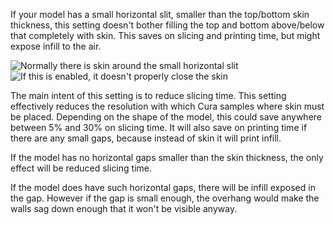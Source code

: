If your model has a small horizontal slit, smaller than the top/bottom skin thickness, this setting doesn't bother filling the top and bottom above/below that completely with skin. This saves on slicing and printing time, but might expose infill to the air.

![Normally there is skin around the small horizontal slit](skin_no_small_gaps_heuristic_disabled.png)
![If this is enabled, it doesn't properly close the skin](skin_no_small_gaps_heuristic_enabled.png)

The main intent of this setting is to reduce slicing time. This setting effectively reduces the resolution with which Cura samples where skin must be placed. Depending on the shape of the model, this could save anywhere between 5% and 30% on slicing time. It will also save on printing time if there are any small gaps, because instead of skin it will print infill.

If the model has no horizontal gaps smaller than the skin thickness, the only effect will be reduced slicing time.

If the model does have such horizontal gaps, there will be infill exposed in the gap. However if the gap is small enough, the overhang would make the walls sag down enough that it won't be visible anyway.